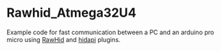 # Rawhid_Atmega32U4
Example code for fast communication between a PC and an arduino pro micro using [RawHid](https://github.com/NicoHood/HID) and [hidapi](https://github.com/libusb/hidapi) plugins.
